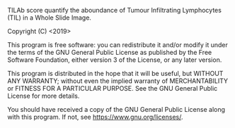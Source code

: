 TILAb score quantify the aboundance of Tumour Infiltrating Lymphocytes (TIL) in a Whole Slide Image. 

Copyright (C) <2019>  <Muhammad Shaban>

This program is free software: you can redistribute it and/or modify 
it under the terms of the GNU General Public License as published by
the Free Software Foundation, either version 3 of the License, or
any later version.

This program is distributed in the hope that it will be useful,
but WITHOUT ANY WARRANTY; without even the implied warranty of
MERCHANTABILITY or FITNESS FOR A PARTICULAR PURPOSE.  See the
GNU General Public License for more details.

You should have received a copy of the GNU General Public License
along with this program.  If not, see <https://www.gnu.org/licenses/>.
